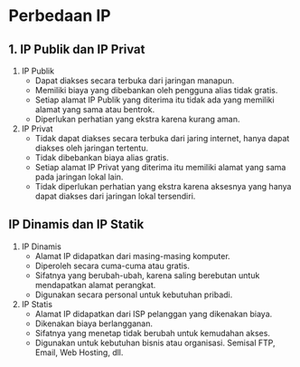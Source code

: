 # Perbedaan IP
## 1. IP Publik dan IP Privat
1. IP Publik
   - Dapat diakses secara terbuka dari jaringan manapun.
   - Memiliki biaya yang dibebankan oleh pengguna alias tidak gratis.
   - Setiap alamat IP Publik yang diterima itu tidak ada yang memiliki alamat yang sama atau bentrok.
   - Diperlukan perhatian yang ekstra karena kurang aman.
2. IP Privat
   - Tidak dapat diakses secara terbuka dari jaring internet, hanya dapat diakses oleh jaringan tertentu.
   - Tidak dibebankan biaya alias gratis.
   - Setiap alamat IP Privat yang diterima itu memiliki alamat yang sama pada jaringan lokal lain.
   - Tidak diperlukan perhatian yang ekstra karena aksesnya yang hanya dapat diakses dari jaringan lokal tersendiri.


## IP Dinamis dan IP Statik
1. IP Dinamis
   - Alamat IP didapatkan dari masing-masing komputer.
   - Diperoleh secara cuma-cuma atau gratis.
   - Sifatnya yang berubah-ubah, karena saling berebutan untuk mendapatkan alamat perangkat.
   - Digunakan secara personal untuk kebutuhan pribadi.
2. IP Statis
   - Alamat IP didapatkan dari ISP pelanggan yang dikenakan biaya.
   - Dikenakan biaya berlangganan.
   - Sifatnya yang menetap tidak berubah untuk kemudahan akses.
   - Digunakan untuk kebutuhan bisnis atau organisasi. Semisal FTP, Email, Web Hosting, dll.
